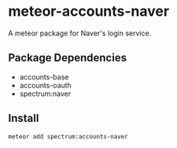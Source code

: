 meteor-accounts-naver
============================
A meteor package for Naver's login service.

Package Dependencies
----------------------

* accounts-base
* accounts-oauth
* spectrum:naver

Install
-----------
```
meteor add spectrum:accounts-naver
```
